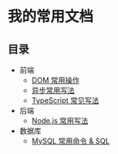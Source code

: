 # 我的常用文档
## 目录
* 前端
  * [DOM 常用操作](content/fe/DOM.md)
  * [异步常用写法](content/fe/async.md)
  * [TypeScript 常见写法](content/fe/ts.md)
* 后端
  * [Node.js 常用写法](content/backend/nodejs.md)
* 数据库
  * [MySQL 常用命令 & SQL](content/database/mysql.md)
